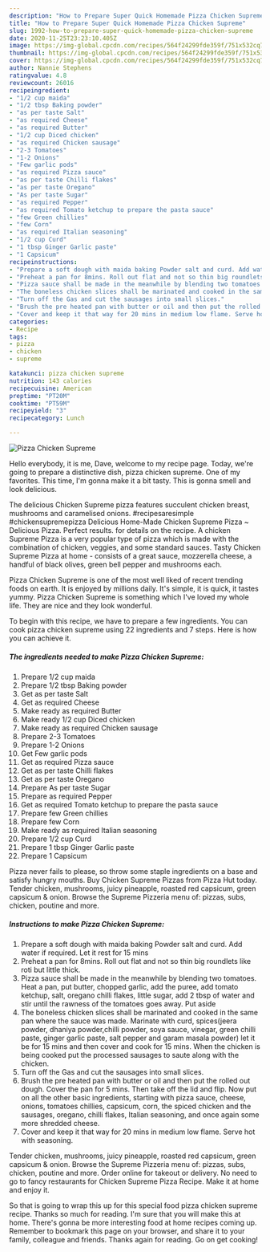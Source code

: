 ```yaml
---
description: "How to Prepare Super Quick Homemade Pizza Chicken Supreme"
title: "How to Prepare Super Quick Homemade Pizza Chicken Supreme"
slug: 1992-how-to-prepare-super-quick-homemade-pizza-chicken-supreme
date: 2020-11-25T23:23:10.405Z
image: https://img-global.cpcdn.com/recipes/564f24299fde359f/751x532cq70/pizza-chicken-supreme-recipe-main-photo.jpg
thumbnail: https://img-global.cpcdn.com/recipes/564f24299fde359f/751x532cq70/pizza-chicken-supreme-recipe-main-photo.jpg
cover: https://img-global.cpcdn.com/recipes/564f24299fde359f/751x532cq70/pizza-chicken-supreme-recipe-main-photo.jpg
author: Nannie Stephens
ratingvalue: 4.8
reviewcount: 26016
recipeingredient:
- "1/2 cup maida"
- "1/2 tbsp Baking powder"
- "as per taste Salt"
- "as required Cheese"
- "as required Butter"
- "1/2 cup Diced chicken"
- "as required Chicken sausage"
- "2-3 Tomatoes"
- "1-2 Onions"
- "Few garlic pods"
- "as required Pizza sauce"
- "as per taste Chilli flakes"
- "as per taste Oregano"
- "As per taste Sugar"
- "as required Pepper"
- "as required Tomato ketchup to prepare the pasta sauce"
- "few Green chillies"
- "few Corn"
- "as required Italian seasoning"
- "1/2 cup Curd"
- "1 tbsp Ginger Garlic paste"
- "1 Capsicum"
recipeinstructions:
- "Prepare a soft dough with maida baking Powder salt and curd. Add water if required. Let it rest for 15 mins"
- "Preheat a pan for 8mins. Roll out flat and not so thin big roundlets like roti but little thick."
- "Pizza sauce shall be made in the meanwhile by blending two tomatoes. Heat a pan, put butter, chopped garlic, add the puree, add tomato ketchup, salt, oregano chilli flakes, little sugar, add 2 tbsp of water and stir until the rawness of the tomatoes goes away. Put aside"
- "The boneless chicken slices shall be marinated and cooked in the same pan where the sauce was made. Marinate with curd, spices(jeera powder, dhaniya powder,chilli powder, soya sauce, vinegar, green chilli paste, ginger garlic paste, salt pepper and garam masala powder) let it be for 15 mins and then cover and cook for 15 mins. When the chicken is being cooked put the processed sausages to saute along with the chicken."
- "Turn off the Gas and cut the sausages into small slices."
- "Brush the pre heated pan with butter or oil and then put the rolled out dough. Cover the pan for 5 mins. Then take off the lid and flip. Now put on all the other basic ingredients, starting with pizza sauce, cheese, onions, tomatoes chillies, capsicum, corn, the spiced chicken and the sausages, oregano, chilli flakes, Italian seasoning, and once again some more shredded cheese."
- "Cover and keep it that way for 20 mins in medium low flame. Serve hot with seasoning."
categories:
- Recipe
tags:
- pizza
- chicken
- supreme

katakunci: pizza chicken supreme 
nutrition: 143 calories
recipecuisine: American
preptime: "PT20M"
cooktime: "PT59M"
recipeyield: "3"
recipecategory: Lunch

---
```



![Pizza Chicken Supreme](https://img-global.cpcdn.com/recipes/564f24299fde359f/751x532cq70/pizza-chicken-supreme-recipe-main-photo.jpg)

Hello everybody, it is me, Dave, welcome to my recipe page. Today, we're going to prepare a distinctive dish, pizza chicken supreme. One of my favorites. This time, I'm gonna make it a bit tasty. This is gonna smell and look delicious.

The delicious Chicken Supreme pizza features succulent chicken breast, mushrooms and caramelised onions. #recipesaresimple #chickensupremepizza Delicious Home-Made Chicken Supreme Pizza ~ Delicious Pizza. Perfect results. for details on the recipe. A chicken Supreme Pizza is a very popular type of pizza which is made with the combination of chicken, veggies, and some standard sauces. Tasty Chicken Supreme Pizza at home - consists of a great sauce, mozzerella cheese, a handful of black olives, green bell pepper and mushrooms each.

Pizza Chicken Supreme is one of the most well liked of recent trending foods on earth. It is enjoyed by millions daily. It's simple, it is quick, it tastes yummy. Pizza Chicken Supreme is something which I've loved my whole life. They are nice and they look wonderful.


To begin with this recipe, we have to prepare a few ingredients. You can cook pizza chicken supreme using 22 ingredients and 7 steps. Here is how you can achieve it.

<!--inarticleads1-->

##### The ingredients needed to make Pizza Chicken Supreme:

1. Prepare 1/2 cup maida
1. Prepare 1/2 tbsp Baking powder
1. Get as per taste Salt
1. Get as required Cheese
1. Make ready as required Butter
1. Make ready 1/2 cup Diced chicken
1. Make ready as required Chicken sausage
1. Prepare 2-3 Tomatoes
1. Prepare 1-2 Onions
1. Get Few garlic pods
1. Get as required Pizza sauce
1. Get as per taste Chilli flakes
1. Get as per taste Oregano
1. Prepare As per taste Sugar
1. Prepare as required Pepper
1. Get as required Tomato ketchup to prepare the pasta sauce
1. Prepare few Green chillies
1. Prepare few Corn
1. Make ready as required Italian seasoning
1. Prepare 1/2 cup Curd
1. Prepare 1 tbsp Ginger Garlic paste
1. Prepare 1 Capsicum


Pizza never fails to please, so throw some staple ingredients on a base and satisfy hungry mouths. Buy Chicken Supreme Pizzas from Pizza Hut today. Tender chicken, mushrooms, juicy pineapple, roasted red capsicum, green capsicum &amp; onion. Browse the Supreme Pizzeria menu of: pizzas, subs, chicken, poutine and more. 

<!--inarticleads2-->

##### Instructions to make Pizza Chicken Supreme:

1. Prepare a soft dough with maida baking Powder salt and curd. Add water if required. Let it rest for 15 mins
1. Preheat a pan for 8mins. Roll out flat and not so thin big roundlets like roti but little thick.
1. Pizza sauce shall be made in the meanwhile by blending two tomatoes. Heat a pan, put butter, chopped garlic, add the puree, add tomato ketchup, salt, oregano chilli flakes, little sugar, add 2 tbsp of water and stir until the rawness of the tomatoes goes away. Put aside
1. The boneless chicken slices shall be marinated and cooked in the same pan where the sauce was made. Marinate with curd, spices(jeera powder, dhaniya powder,chilli powder, soya sauce, vinegar, green chilli paste, ginger garlic paste, salt pepper and garam masala powder) let it be for 15 mins and then cover and cook for 15 mins. When the chicken is being cooked put the processed sausages to saute along with the chicken.
1. Turn off the Gas and cut the sausages into small slices.
1. Brush the pre heated pan with butter or oil and then put the rolled out dough. Cover the pan for 5 mins. Then take off the lid and flip. Now put on all the other basic ingredients, starting with pizza sauce, cheese, onions, tomatoes chillies, capsicum, corn, the spiced chicken and the sausages, oregano, chilli flakes, Italian seasoning, and once again some more shredded cheese.
1. Cover and keep it that way for 20 mins in medium low flame. Serve hot with seasoning.


Tender chicken, mushrooms, juicy pineapple, roasted red capsicum, green capsicum &amp; onion. Browse the Supreme Pizzeria menu of: pizzas, subs, chicken, poutine and more. Order online for takeout or delivery. No need to go to fancy restaurants for Chicken Supreme Pizza Recipe. Make it at home and enjoy it. 

So that is going to wrap this up for this special food pizza chicken supreme recipe. Thanks so much for reading. I'm sure that you will make this at home. There's gonna be more interesting food at home recipes coming up. Remember to bookmark this page on your browser, and share it to your family, colleague and friends. Thanks again for reading. Go on get cooking!
